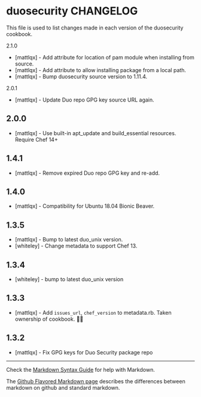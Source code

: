 duosecurity CHANGELOG
=====================

This file is used to list changes made in each version of the duosecurity cookbook.

2.1.0
- [mattlqx] - Add attribute for location of pam module when installing from source.
- [mattlqx] - Add attribute to allow installing package from a local path.
- [mattlqx] - Bump duosecurity source version to 1.11.4.

2.0.1
- [mattlqx] - Update Duo repo GPG key source URL again.

2.0.0
----
- [mattlqx] - Use built-in apt_update and build_essential resources. Require Chef 14+

1.4.1
----
- [mattlqx] - Remove expired Duo repo GPG key and re-add.

1.4.0
----
- [mattlqx] - Compatibility for Ubuntu 18.04 Bionic Beaver.

1.3.5
-----
- [mattlqx] - Bump to latest duo_unix version.
- [whiteley] - Change metadata to support Chef 13.

1.3.4
-----
- [whiteley] - bump to latest duo_unix version

1.3.3
-----
- [mattlqx] - Add `issues_url`, `chef_version` to metadata.rb. Taken ownership of cookbook. 🤹🏻

1.3.2
-----
- [mattlqx] - Fix GPG keys for Duo Security package repo

- - -
Check the [Markdown Syntax Guide](http://daringfireball.net/projects/markdown/syntax) for help with Markdown.

The [Github Flavored Markdown page](http://github.github.com/github-flavored-markdown/) describes the differences between markdown on github and standard markdown.
